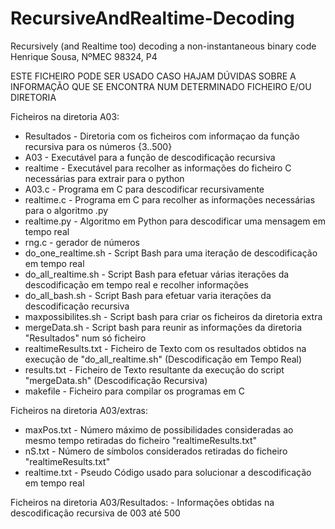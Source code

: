 # RecursiveAndRealtime-Decoding
Recursively (and Realtime too) decoding a non-instantaneous binary code
Henrique Sousa, NºMEC 98324, P4

ESTE FICHEIRO PODE SER USADO CASO HAJAM DÚVIDAS SOBRE A INFORMAÇÃO QUE SE ENCONTRA NUM DETERMINADO FICHEIRO E/OU DIRETORIA

Ficheiros na diretoria A03:
  - Resultados - Diretoria com os ficheiros com informaçao da função recursiva para os números {3..500}
  - A03 - Executável para a função de descodificação recursiva
  - realtime - Executável para recolher as informações do ficheiro C necessárias para extrair para o python
  - A03.c - Programa em C para descodificar recursivamente
  - realtime.c - Programa em C para recolher as informações necessárias para o algoritmo .py
  - realtime.py - Algoritmo em Python para descodificar uma mensagem em tempo real
  - rng.c - gerador de números
  - do_one_realtime.sh - Script Bash para uma iteração de descodificação em tempo real
  - do_all_realtime.sh - Script Bash para efetuar várias iterações da descodificação em tempo real e recolher informações
  - do_all_bash.sh - Script Bash para efetuar varia iterações da descodificação recursiva
  - maxpossibilites.sh - Script bash para criar os ficheiros da diretoria extra
  - mergeData.sh - Script bash para reunir as informações da diretoria "Resultados" num só ficheiro
  - realtimeResults.txt - Ficheiro de Texto com os resultados obtidos na execução de "do_all_realtime.sh" (Descodificação em Tempo Real)
  - results.txt - Ficheiro de Texto resultante da execução do script "mergeData.sh" (Descodificação Recursiva)
  - makefile - Ficheiro para compilar os programas em C

Ficheiros na diretoria A03/extras:
  - maxPos.txt - Número máximo de possibilidades consideradas ao mesmo tempo retiradas do ficheiro "realtimeResults.txt"
  - nS.txt - Número de símbolos considerados retiradas do ficheiro "realtimeResults.txt"
  - realtime.txt - Pseudo Código usado para solucionar a descodificação em tempo real
  
  Ficheiros na diretoria A03/Resultados:
      - Informações obtidas na descodificação recursiva de 003 até 500
